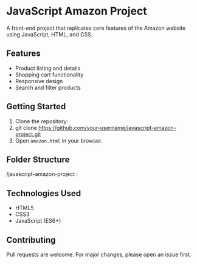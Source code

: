 # JavaScript Amazon Project

A front-end project that replicates core features of the Amazon website using JavaScript, HTML, and CSS.

## Features

- Product listing and details
- Shopping cart functionality
- Responsive design
- Search and filter products

## Getting Started

1. Clone the repository:
2. 
    git clone https://github.com/your-username/javascript-amazon-project.git
3. Open `amazon.html` in your browser.

## Folder Structure

/javascript-amazon-project :


## Technologies Used

- HTML5
- CSS3
- JavaScript (ES6+)

## Contributing

Pull requests are welcome. For major changes, please open an issue first.
